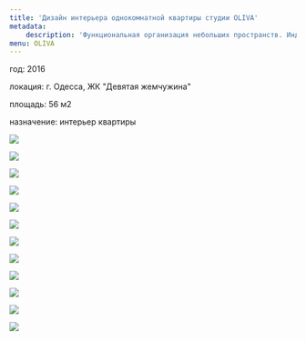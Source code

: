 ```yaml
---
title: 'Дизайн интерьера однокомнатной квартиры студии OLIVA'
metadata:
    description: 'Функциональная организация небольших пространств. Индивидуальный подход к каждому клиенту.'
menu: OLIVA
---
```


<div class="project-description">
<p>год: 2016</p>
<p>локация: г. Одесса, ЖК "Девятая жемчужина"</p>
<p>площадь: 56 м2</p>
<p>назначение: интерьер квартиры</p>
</div>

<div class="clearfix"></div>
<div id="project-images" class="owl-carousel owl-theme" markdown="1">
    
![](Oliva_1.jpg)
    
![](Oliva_2.jpg)
    
![](Oliva_3.jpg)
    
![](Oliva_4.jpg)
    
![](Oliva_5.jpg)
    
![](Oliva_6.jpg)
    
![](Oliva_7.jpg)
    
![](Oliva_8.jpg)
    
![](Oliva_9.jpg)
    
![](Oliva_10.jpg)
    
![](Oliva_11.jpg)
    
![](Oliva_12.jpg)
    
</div>